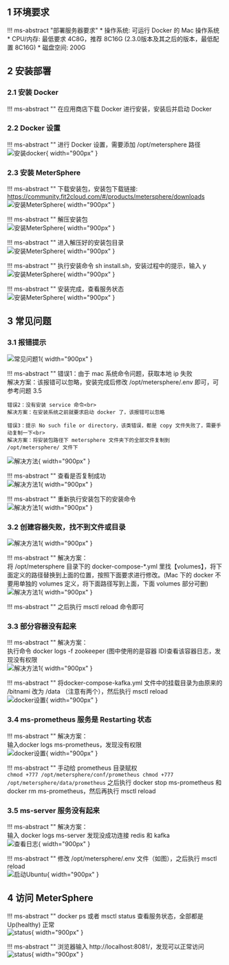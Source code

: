 ## 1 环境要求
!!! ms-abstract "部署服务器要求"
    * 操作系统: 可运行 Docker 的 Mac 操作系统
    * CPU/内存: 最低要求 4C8G，推荐 8C16G (2.3.0版本及其之后的版本，最低配置 8C16G)
    * 磁盘空间: 200G

## 2 安装部署
### 2.1 安装 Docker
!!! ms-abstract ""
    在应用商店下载 Docker 进行安装，安装后并启动 Docker

### 2.2 Docker 设置
!!! ms-abstract ""
    进行 Docker 设置，需要添加 /opt/metersphere 路径 <br>
![安装docker](../img/installation/mac-install-docker.png){ width="900px" }

### 2.3 安装 MeterSphere
!!! ms-abstract ""
    下载安装包，安装包下载链接: https://community.fit2cloud.com/#/products/metersphere/downloads <br>
![安装MeterSphere](../img/installation/mac-install-metersphere.png){ width="900px" }

!!! ms-abstract ""
    解压安装包 <br>
![安装MeterSphere](../img/installation/mac-install-tar.png){ width="900px" }

!!! ms-abstract ""
    进入解压好的安装包目录 <br>
![安装MeterSphere](../img/installation/cd-mac-install.png){ width="900px" }

!!! ms-abstract ""
    执行安装命令 sh install.sh，安装过程中的提示，输入 y  <br>
![安装MeterSphere](../img/installation/mac-install-sh.png){ width="900px" }

!!! ms-abstract ""
    安装完成，查看服务状态 <br>
![安装MeterSphere](../img/installation/mac-install-server.png){ width="900px" }

## 3 常见问题
### 3.1 报错提示
![常见问题1](../img/installation/mac-install-Q1.png){ width="900px" }

!!! ms-abstract ""
    错误1：由于 mac 系统命令问题，获取本地 ip 失败 <br>
    解决方案：该报错可以忽略，安装完成后修改 /opt/metersphere/.env 即可，可参考问题 3.5

    错误2：没有安装 service 命令<br>
    解决方案：在安装系统之前就要求启动 docker 了，该报错可以忽略

    错误3：提示 No such file or directory，该类错误，都是 copy 文件失败了，需要手动复制一下<br>
    解决方案：将安装包路径下 metersphere 文件夹下的全部文件复制到 /opt/metersphere/ 文件下
![解决方法](../img/installation/mac-install-cp.png){ width="900px" }

!!! ms-abstract ""
    查看是否复制成功 <br>
![解决方法1](../img/installation/mac-install-cp1.png){ width="900px" }

!!! ms-abstract ""
    重新执行安装包下的安装命令<br>
![解决方法1](../img/installation/mac-install-cp2.png){ width="900px" }

### 3.2 创建容器失败，找不到文件或目录
![解决方法1](../img/installation/mac-install-notfound.png){ width="900px" }

!!! ms-abstract ""
    解决方案：<br>
    将 /opt/metersphere 目录下的 docker-compose-*.yml 里找【volumes】，将下面定义的路径替换到上面的位置，按照下面要求进行修改。(Mac 下的 docker 不要用单独的 volumes 定义，将下面路径写到上面，下面 volumes 部分可删) <br>
![解决方法1](../img/installation/mac-install-volumes.png){ width="900px" }

!!! ms-abstract ""
    之后执行 msctl reload 命令即可 <br>

### 3.3 部分容器没有起来
!!! ms-abstract ""
    解决方案：<br>
    执行命令 docker logs -f zookeeper (图中使用的是容器 ID)查看该容器日志，发现没有权限 <br>
![解决方法1](../img/installation/mac-install-zk.png){ width="900px" }

!!! ms-abstract ""
    将docker-compose-kafka.yml 文件中的挂载目录为由原来的 /bitnami 改为 /data （注意有两个），然后执行 msctl reload <br>
![docker设置](../img/installation/mac-install-zk1.png){ width="900px" }

### 3.4 ms-prometheus 服务是 Restarting 状态
!!! ms-abstract ""
    解决方案：<br>
    输入docker logs ms-prometheus，发现没有权限 <br>
![docker设置](../img/installation/mac-install-promethus.png){ width="900px" }

!!! ms-abstract ""
    手动给 prometheus 目录赋权 <br>
    ```
    chmod +777 /opt/metersphere/conf/prometheus
    chmod +777 /opt/metersphere/data/prometheus
    ```
    之后执行 docker stop ms-prometheus 和 docker rm ms-prometheus，然后再执行 msctl reload

### 3.5 ms-server 服务没有起来
!!! ms-abstract ""
    解决方案：<br>
    输入 docker logs ms-server 发现没成功连接 redis 和 kafka <br>
![查看日志](../img/installation/mac-install-redis.png){ width="900px" }

!!! ms-abstract ""
    修改 /opt/metersphere/.env 文件（如图），之后执行 msctl reload <br>
![启动Ubuntu](../img/installation/mac-install-env.png){ width="900px" }

## 4 访问 MeterSphere
!!! ms-abstract ""
    docker ps 或者 msctl status 查看服务状态，全部都是 Up(healthy) 正常 <br>
![status](../img/installation/mac-install-ps.png){ width="900px" }

!!! ms-abstract ""
    浏览器输入 http://localhost:8081/，发现可以正常访问 <br>
![status](../img/installation/mac-install-localhost.png){ width="900px" }